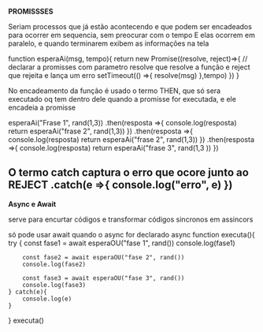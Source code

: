 **PROMISSSES**

Seriam processos que já estão acontecendo e que podem ser encadeados para ocorrer em sequencia, sem preocurar com o tempo 
E elas ocorrem em paralelo, e quando terminarem exibem as informações na tela

function esperaAi(msg, tempo){
    return new Promise((resolve, reject)=>{ // declarar a promisses com parametro resolve que resolve a função e reject que rejeita e lança um erro 
        setTimeout(() =>{
            resolve(msg)
        },tempo)
    })
}

No encadeamento da função é usado o termo THEN, que só sera executado oq tem dentro dele quando a promisse for executada, e ele encadeia a promisse

esperaAi("Frase 1", rand(1,3))
.then(resposta =>{
    console.log(resposta)
    return esperaAi("frase 2", rand(1,3))
})
.then(resposta =>{
    console.log(resposta)
    return esperaAi("frase 2", rand(1,3))
})
.then(resposta =>{
    console.log(resposta)
    return esperaAi("frase 3", rand(1,3
        ))
})


O termo catch captura o erro que ocore junto ao REJECT 
.catch(e =>{
    console.log("erro", e)
})
----------------------------------------------------------------------------------------------------------------------------------------------------------
**Async e Await**

serve para encurtar códigos e transformar códigos sincronos em assincors

só pode usar await quando o async for declarado 
async function executa(){
    try {
        const fase1 = await esperaOU("fase 1", rand())
        console.log(fase1)
    
        const fase2 = await esperaOU("fase 2", rand())
        console.log(fase2)
    
        const fase3 = await esperaOU("fase 3", rand())
        console.log(fase3)
    } catch(e){
        console.log(e)
    }
}
executa()

  
